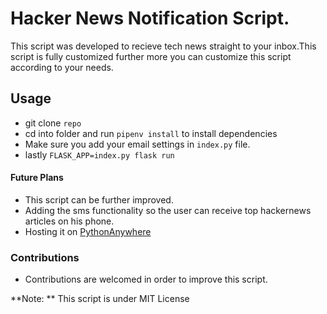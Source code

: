 # Hacker News Notification Script.
This script was developed to recieve tech news straight to your inbox.This script is fully customized further more you can customize this script according to your needs.

## Usage
- git clone `repo`
- cd into folder and run `pipenv install` to install dependencies
- Make sure you add your email settings in `index.py` file.
- lastly `FLASK_APP=index.py flask run `

#### Future Plans
- This script can be further improved.
- Adding the sms functionality so the user can receive top hackernews articles on his phone.
- Hosting it on [PythonAnywhere](https://www.pythonanywhere.com/) 

### Contributions
- Contributions are welcomed in order to improve this script.


**Note: ** This script is under MIT License 
